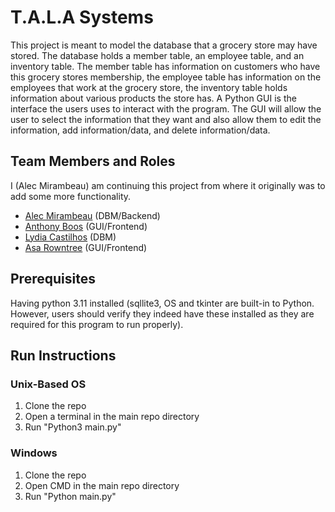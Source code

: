# T.A.L.A Systems

This project is meant to model the database that a grocery store may have stored. The database holds a member table, an employee table, and an inventory table. The member table has information on customers who have this grocery stores membership, the employee table has information on the employees that work at the grocery store, the inventory table holds information about various products the store has.
A Python GUI is the interface the users uses to interact with the program. The GUI will allow the user to select the information that they want and also allow them to edit the information, add information/data, and delete information/data. 

## Team Members and Roles

I (Alec Mirambeau) am continuing this project from where it originally was to add some more functionality.

* [Alec Mirambeau](https://github.com/alec202/CIS350-HW2-Mirambeau) (DBM/Backend)
* [Anthony Boos](https://github.com/anthonyboos559/CIS350-HW2-Boos) (GUI/Frontend)
* [Lydia Castilhos](https://github.com/lydecast/CIS350-HW2-Castilhos) (DBM) 
* [Asa Rowntree](https://github.com/AsaRowntree/CIS350-HW2_Rowntree) (GUI/Frontend)

## Prerequisites
Having python 3.11 installed (sqllite3, OS and tkinter are built-in to Python. However, users should verify they indeed have these installed as they are required for this program to run properly).

## Run Instructions

### Unix-Based OS
1. Clone the repo
2. Open a terminal in the main repo directory
3. Run "Python3 main.py"

### Windows
1. Clone the repo
2. Open CMD in the main repo directory
3. Run "Python main.py"
